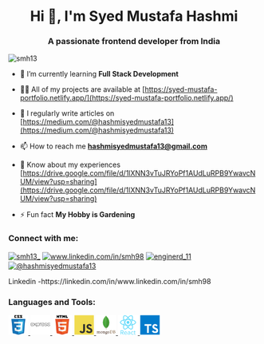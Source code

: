 <h1 align="center">Hi 👋, I'm Syed Mustafa Hashmi</h1>
<h3 align="center">A passionate frontend developer from India</h3>

<p align="left"> <img src="https://komarev.com/ghpvc/?username=smh13&label=Profile%20views&color=0e75b6&style=flat" alt="smh13" /> </p>

- 🌱 I’m currently learning **Full Stack Development**

- 👨‍💻 All of my projects are available at [https://syed-mustafa-portfolio.netlify.app/](https://syed-mustafa-portfolio.netlify.app/)

- 📝 I regularly write articles on [https://medium.com/@hashmisyedmustafa13](https://medium.com/@hashmisyedmustafa13)

- 📫 How to reach me **hashmisyedmustafa13@gmail.com**

- 📄 Know about my experiences [https://drive.google.com/file/d/1lXNN3vTuJRYoPf1AUdLuRPB9YwavcNUM/view?usp=sharing](https://drive.google.com/file/d/1lXNN3vTuJRYoPf1AUdLuRPB9YwavcNUM/view?usp=sharing)

- ⚡ Fun fact **My Hobby is Gardening**

<h3 align="left">Connect with me:</h3>
<p align="left">
<a href="https://twitter.com/smh13_" target="blank"><img align="center" src="https://raw.githubusercontent.com/rahuldkjain/github-profile-readme-generator/master/src/images/icons/Social/twitter.svg" alt="smh13_" height="30" width="40" /></a>
<a href="https://linkedin.com/in/www.linkedin.com/in/smh98" target="blank"><img align="center" src="https://raw.githubusercontent.com/rahuldkjain/github-profile-readme-generator/master/src/images/icons/Social/linked-in-alt.svg" alt="www.linkedin.com/in/smh98" height="30" width="40" /></a>
<a href="https://instagram.com/enginerd_11" target="blank"><img align="center" src="https://raw.githubusercontent.com/rahuldkjain/github-profile-readme-generator/master/src/images/icons/Social/instagram.svg" alt="enginerd_11" height="30" width="40" /></a>
<a href="https://medium.com/@hashmisyedmustafa13" target="blank"><img align="center" src="https://raw.githubusercontent.com/rahuldkjain/github-profile-readme-generator/master/src/images/icons/Social/medium.svg" alt="@hashmisyedmustafa13" height="30" width="40" /></a>
</p>
<p>Linkedin -https://linkedin.com/in/www.linkedin.com/in/smh98</p>

<h3 align="left">Languages and Tools:</h3>
<p align="left"> <a href="https://www.w3schools.com/css/" target="_blank" rel="noreferrer"> <img src="https://raw.githubusercontent.com/devicons/devicon/master/icons/css3/css3-original-wordmark.svg" alt="css3" width="40" height="40"/> </a> <a href="https://expressjs.com" target="_blank" rel="noreferrer"> <img src="https://raw.githubusercontent.com/devicons/devicon/master/icons/express/express-original-wordmark.svg" alt="express" width="40" height="40"/> </a> <a href="https://www.w3.org/html/" target="_blank" rel="noreferrer"> <img src="https://raw.githubusercontent.com/devicons/devicon/master/icons/html5/html5-original-wordmark.svg" alt="html5" width="40" height="40"/> </a> <a href="https://developer.mozilla.org/en-US/docs/Web/JavaScript" target="_blank" rel="noreferrer"> <img src="https://raw.githubusercontent.com/devicons/devicon/master/icons/javascript/javascript-original.svg" alt="javascript" width="40" height="40"/> </a> <a href="https://www.mongodb.com/" target="_blank" rel="noreferrer"> <img src="https://raw.githubusercontent.com/devicons/devicon/master/icons/mongodb/mongodb-original-wordmark.svg" alt="mongodb" width="40" height="40"/> </a> <a href="https://reactjs.org/" target="_blank" rel="noreferrer"> <img src="https://raw.githubusercontent.com/devicons/devicon/master/icons/react/react-original-wordmark.svg" alt="react" width="40" height="40"/> </a> <a href="https://www.typescriptlang.org/" target="_blank" rel="noreferrer"> <img src="https://raw.githubusercontent.com/devicons/devicon/master/icons/typescript/typescript-original.svg" alt="typescript" width="40" height="40"/> </a> </p>

